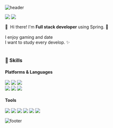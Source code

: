 ![header](https://capsule-render.vercel.app/api?type=slice&color=30A9DE&height=170&section=header&text=My%20profile();&fontColor=090707&fontAlignX=45&fontAlignY=65&fontSize=100)
<p>
  <a href="https://kilhyeonjun.github.io/" target="_blank"><img src="https://img.shields.io/badge/Blog-DD0B78?style=flat-square&logo=GitHub%20Sponsors&logoColor=white"/></a>
  <a href="mailto:kboxstar@gmail.com" target="_blank"><img src="https://img.shields.io/badge/kboxstar@gmail.com-EA4335?style=flat-square&logo=Gmail&logoColor=white"/></a>
 

<p>
  👋&nbsp; Hi there! I'm <b>Full stack developer</b> using Spring. 🚀<br/>
  <br/>
  I enjoy gaming and date<br/>
  I want to study every develop. ✨ <br/><br/>
</p>

### 💪 Skills
#### Platforms & Languages
<p>
  <img src="https://img.shields.io/badge/Java-007396?style=flat-square&logo=Java&logoColor=white"/>
  <img src="https://img.shields.io/badge/JavaScript-F7DF1E?style=flat-square&logo=JavaScript&logoColor=white"/>
  <img src="https://img.shields.io/badge/Python-3776AB?style=flat-square&logo=Python&logoColor=white"/>
  <br>
  <img src="https://img.shields.io/badge/Spring Boot-6DB33F?style=flat-square&logo=Spring Boot&logoColor=white"/>
  <img src="https://img.shields.io/badge/Django-092E20?style=flat-square&logo=Django&logoColor=white"/>
  <img src="https://img.shields.io/badge/Android-3DDC84?style=flat-square&logo=Android&logoColor=white"/>
</p>

#### Tools
<p>
  <img src="https://img.shields.io/badge/Git-F05032?style=flat-square&logo=Git&logoColor=white"/>
  <img src="https://img.shields.io/badge/Eclipse IDE-2C2255.svg?&style=flat-square&logo=Eclipse IDE&logoColor=white"/>
  <img src="https://img.shields.io/badge/IntelliJ IDEA-000000.svg?&style=flat-square&logo=IntelliJ IDEA&logoColor=white"/>
  <img src="https://img.shields.io/badge/WebStorm-000000.svg?&style=flat-square&logo=WebStorm&logoColor=white"/>
  <img src="https://img.shields.io/badge/Visual Studio Code-007ACC.svg?&style=flat-square&logo=Visual Studio Code&logoColor=white"/>
  <img src="https://img.shields.io/badge/Android Studio-3DDC84.svg?&style=flat-square&logo=Android Studio&logoColor=white"/>
</p>

![footer](https://capsule-render.vercel.app/api?type=slice&color=EFDC05&height=100&section=footer)
